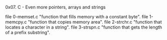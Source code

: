 0x07. C - Even more pointers, arrays and strings

file 0-memset.c "function that fills memory with a constant byte".
file 1-memcpy.c "function that copies memory area".
file 2-strchr.c "function that locates a character in a string".
file 3-strspn.c "function that gets the length of a prefix substring".
